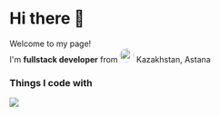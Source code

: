 
<h1>Hi there 👋</h1>
<p>Welcome to my page! <br>
I'm <b>fullstack developer</b> from <img src="https://upload.wikimedia.org/wikipedia/commons/thumb/3/30/Flag_of_Kazakhstan.png/1200px-Flag_of_Kazakhstan.png" width="25px" height="auto" style="border-radius: 50%;"/> Kazakhstan, Astana</p>

<h3>Things I code with</h3>
<p>
<img src="https://img.shields.io/badge/TypeScript-007ACC?style=for-the-badge&logo=typescript&logoColor=white"/>
</p>
